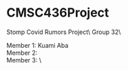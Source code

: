 # CMSC436Project
Stomp Covid Rumors Project\ 
Group 32\

Member 1: Kuami Aba\
Member 2: \
Member 3: \
